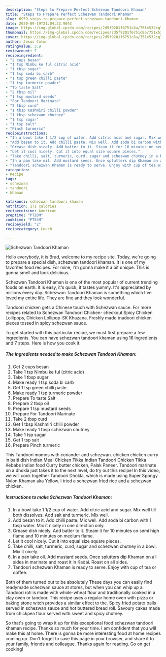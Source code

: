```yaml
---
description: "Steps to Prepare Perfect Schezwan Tandoori Khaman"
title: "Steps to Prepare Perfect Schezwan Tandoori Khaman"
slug: 6959-steps-to-prepare-perfect-schezwan-tandoori-khaman
date: 2020-09-19T21:04:23.904Z
image: https://img-global.cpcdn.com/recipes/2d5f9201f6751c8a/751x532cq70/schezwan-tandoori-khaman-recipe-main-photo.jpg
thumbnail: https://img-global.cpcdn.com/recipes/2d5f9201f6751c8a/751x532cq70/schezwan-tandoori-khaman-recipe-main-photo.jpg
cover: https://img-global.cpcdn.com/recipes/2d5f9201f6751c8a/751x532cq70/schezwan-tandoori-khaman-recipe-main-photo.jpg
author: Jesus Colon
ratingvalue: 3.9
reviewcount: 7
recipeingredient:
- "2 cups besan"
- "1 tsp Nimbu ke ful citric acid"
- "1 tbsp sugar"
- "1 tsp soda bi carb"
- "1 tsp green chilli paste"
- "1 tsp turmeric powder"
- "To taste Salt"
- "2 tbsp oil"
- "1 tsp mustard seeds"
- "For Tandoori Marinate"
- "2 tbsp curd"
- "1 tbsp Kashmiri chilli powder"
- "1 tbsp schezwan chutney"
- "1 tsp sugar"
- "1 tsp salt"
- "Pinch turmeric"
recipeinstructions:
- "In a bowl take 1 1/2 cup of water. Add citric acid and sugar. Mix well till both dissolves. Add salt and turmeric. Mix well."
- "Add besan to it. Add chilli paste. Mix well. Add soda bi carbon with 1 tbsp water. Mix it nicely in one direction only."
- "Grease dish nicely. Add batter to it. Steam it for 10 minutes on semi high flame and 10 minutes on medium flame."
- "Let it cool nicely. Cut it into equal size square pieces."
- "Take chilli, salt, turmeric, curd, sugar and schezwan chutney in a bowl. Mix it nicely."
- "In a pan take oil. Add mustard seeds. Once splutters dip Khaman on all sides in marinate and roast it in Kadai. Roast on all sides."
- "Tandoori schezwan Khaman is ready to serve. Enjoy with cup of tea or coffee."
categories:
- Recipe
tags:
- schezwan
- tandoori
- khaman

katakunci: schezwan tandoori khaman 
nutrition: 171 calories
recipecuisine: American
preptime: "PT20M"
cooktime: "PT53M"
recipeyield: "2"
recipecategory: Lunch

---
```



![Schezwan Tandoori Khaman](https://img-global.cpcdn.com/recipes/2d5f9201f6751c8a/751x532cq70/schezwan-tandoori-khaman-recipe-main-photo.jpg)

Hello everybody, it is Brad, welcome to my recipe site. Today, we're going to prepare a special dish, schezwan tandoori khaman. It is one of my favorites food recipes. For mine, I'm gonna make it a bit unique. This is gonna smell and look delicious.

Schezwan Tandoori Khaman is one of the most popular of current trending foods on earth. It is easy, it's quick, it tastes yummy. It's appreciated by millions every day. Schezwan Tandoori Khaman is something which I've loved my entire life. They are fine and they look wonderful.

Tandoori chicken gets a Chinese touch with Schezwan sauce. For more recipes related to Schezwan Tandoori Chicken- checkout Spicy Chicken Lollipops, Chicken Lollipop-SK Khazana. Freshly made tnadoori chicken pieces tossed in spicy schezwan sauce.


To get started with this particular recipe, we must first prepare a few ingredients. You can have schezwan tandoori khaman using 16 ingredients and 7 steps. Here is how you cook it.

<!--inarticleads1-->

##### The ingredients needed to make Schezwan Tandoori Khaman:

1. Get 2 cups besan
1. Take 1 tsp Nimbu ke ful (citric acid)
1. Take 1 tbsp sugar
1. Make ready 1 tsp soda bi carb
1. Get 1 tsp green chilli paste
1. Make ready 1 tsp turmeric powder
1. Prepare To taste Salt
1. Prepare 2 tbsp oil
1. Prepare 1 tsp mustard seeds
1. Prepare For Tandoori Marinate
1. Take 2 tbsp curd
1. Get 1 tbsp Kashmiri chilli powder
1. Make ready 1 tbsp schezwan chutney
1. Take 1 tsp sugar
1. Get 1 tsp salt
1. Prepare Pinch turmeric


This Tandoori momos with coriander and schezwan. chicken chicken curry in balti dish Indian Meal Chicken Tikka Indian Tandoori Chicken Tikka Kebabs Indian food Curry butter chicken, Palak Paneer. Tandoori marinate on a dhokla just takes it to the next level, do try out this recipe! In this video, we will cook together Tandoori Dhokla, which is made using Super Spongy Nylon Khaman aka Yellow. I tried a schezwan fried rice and a schezwan chicken. 

<!--inarticleads2-->

##### Instructions to make Schezwan Tandoori Khaman:

1. In a bowl take 1 1/2 cup of water. Add citric acid and sugar. Mix well till both dissolves. Add salt and turmeric. Mix well.
1. Add besan to it. Add chilli paste. Mix well. Add soda bi carbon with 1 tbsp water. Mix it nicely in one direction only.
1. Grease dish nicely. Add batter to it. Steam it for 10 minutes on semi high flame and 10 minutes on medium flame.
1. Let it cool nicely. Cut it into equal size square pieces.
1. Take chilli, salt, turmeric, curd, sugar and schezwan chutney in a bowl. Mix it nicely.
1. In a pan take oil. Add mustard seeds. Once splutters dip Khaman on all sides in marinate and roast it in Kadai. Roast on all sides.
1. Tandoori schezwan Khaman is ready to serve. Enjoy with cup of tea or coffee.


Both of them turned out to be absolutely These days you can easily find readymade schezwan sauce at stores, but when you can whip up a. Tandoori roti is made with whole-wheat flour and traditionally cooked in a clay oven or tandoor. This recipe uses a regular home oven with pizza or baking stone witch provides a similar effect to the. Spicy fried potato balls served in schezwan sauce and hot buttered bread roll. Savoury cakes made from chickpea flour served with sweet and spicy chutney. 

So that's going to wrap it up for this exceptional food schezwan tandoori khaman recipe. Thanks so much for your time. I am confident that you will make this at home. There is gonna be more interesting food at home recipes coming up. Don't forget to save this page in your browser, and share it to your family, friends and colleague. Thanks again for reading. Go on get cooking!
